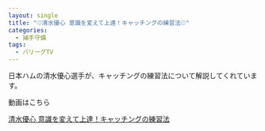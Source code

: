 ```yaml
---
layout: single
title: "⚾️清水優心 意識を変えて上達！キャッチングの練習法⚾️"
categories:
  - 捕手守備
tags:
  - パリーグTV
---
```


日本ハムの清水優心選手が、キャッチングの練習法について解説してくれています。

動画はこちら
<!--<iframe width="560" height="315" src="https://www.youtube.com/embed/N2Lsx98adf4" frameborder="0" allow="accelerometer; autoplay; encrypted-media; gyroscope; picture-in-picture" allowfullscreen></iframe>-->
[清水優心 意識を変えて上達！キャッチングの練習法](https://youtu.be/N2Lsx98adf4)